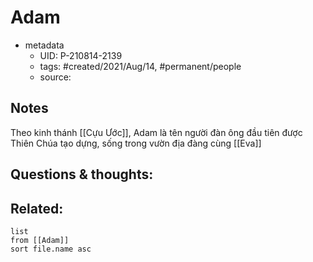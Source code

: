 ---
---

# Adam

- metadata
	- UID: P-210814-2139
	- tags: #created/2021/Aug/14, #permanent/people 
	- source: 

## Notes
Theo kinh thánh [[Cựu Ước]], Adam là tên người đàn ông đầu tiên được Thiên Chúa tạo dựng, sống trong vườn địa đàng cùng [[Eva]]

## Questions & thoughts:

## Related:
```dataview
list
from [[Adam]]
sort file.name asc
```
